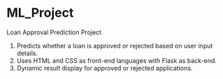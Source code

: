 # ML_Project
Loan Approval Prediction Project 
1. Predicts whether a loan is approved or rejected based on user input details. 
2. Uses HTML and CSS as front-end languages with Flask as back-end. 
3. Dynamic result display for approved or rejected applications. 
